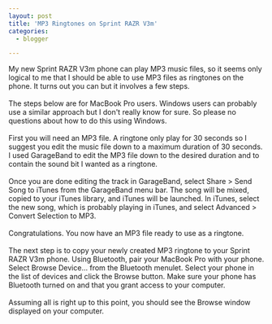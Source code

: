 ```yaml
---
layout: post
title: 'MP3 Ringtones on Sprint RAZR V3m'
categories:
  - blogger

---
```


My new Sprint RAZR V3m phone can play MP3 music files, so it seems only logical to me that I should be able to use MP3 files as ringtones on the phone.  It turns out you can but it involves a few steps.<br /><br />The steps below are for MacBook Pro users.  Windows users can probably use a similar approach but I don't really know for sure.  So please no questions about how to do this using Windows.<br /><br />First you will need an MP3 file.  A ringtone only play for 30 seconds so I suggest you edit the music file down to a maximum duration of 30 seconds.  I used GarageBand to edit the MP3 file down to the desired duration and to contain the sound bit I wanted as a ringtone.<br /><br />Once you are done editing the track in GarageBand, select Share &gt; Send Song to iTunes from the GarageBand menu bar.  The song will be mixed, copied to your iTunes library, and iTunes will be launched.  In iTunes, select the new song, which is probably playing in iTunes, and select Advanced &gt; Convert Selection to MP3.  <br /><br />Congratulations.  You now have an MP3 file ready to use as a ringtone.<br /><br />The next step is to copy your newly created MP3 ringtone to your Sprint RAZR V3m phone.  Using Bluetooth, pair your MacBook Pro with your phone.  Select Browse Device... from the Bluetooth menulet.  Select your phone in the list of devices and click the Browse button.  Make sure your phone has Bluetooth turned on and that you grant access to your computer.<br /><br />Assuming all is right up to this point, you should see the Browse window displayed on your computer.
